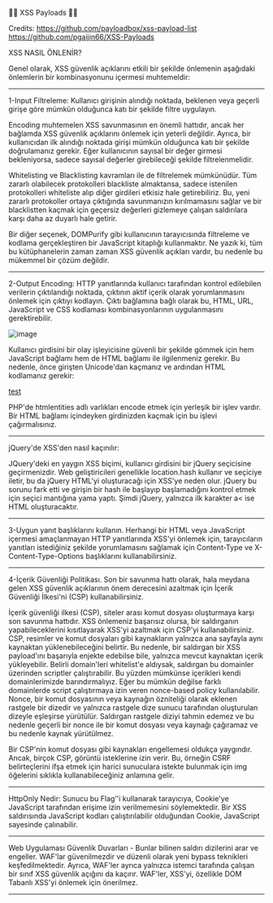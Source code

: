 🐱‍💻 XSS Payloads 🐱‍💻

Credits: 
https://github.com/payloadbox/xss-payload-list 
https://github.com/pgaijin66/XSS-Payloads

XSS NASIL ÖNLENİR?

Genel olarak, XSS güvenlik açıklarını etkili bir şekilde önlemenin aşağıdaki önlemlerin bir kombinasyonunu içermesi muhtemeldir:

-------------------------------------------------------------------------------------------------------------------------------------------------------------------------

1-Input Filtreleme: Kullanıcı girişinin alındığı noktada, beklenen veya geçerli girişe göre mümkün olduğunca katı bir şekilde filtre uygulayın.

Encoding muhtemelen XSS savunmasının en önemli hattıdır, ancak her bağlamda XSS güvenlik açıklarını önlemek için yeterli değildir. Ayrıca, bir kullanıcıdan ilk alındığı noktada girişi mümkün olduğunca katı bir şekilde doğrulamanız gerekir. Eğer kullanıcının sayısal bir değer girmesi bekleniyorsa, sadece sayısal değerler girebileceği şekilde filtrelenmelidir.

Whitelisting ve Blacklisting kavramları ile de filtrelemek mümkünüdür. Tüm zararlı olabilecek protokolleri blackliste almaktansa, sadece istenilen protokolleri whiteliste alıp diğer girdileri etkisiz hale getirebiliriz. Bu, yeni zararlı protokoller ortaya çıktığında savunmanızın kırılmamasını sağlar ve bir blacklistten kaçmak için geçersiz değerleri gizlemeye çalışan saldırılara karşı daha az duyarlı hale getirir.


Bir diğer seçenek, DOMPurify gibi kullanıcının tarayıcısında filtreleme ve kodlama gerçekleştiren bir JavaScript kitaplığı kullanmaktır. Ne yazık ki, tüm bu kütüphanelerin zaman zaman XSS güvenlik açıkları vardır, bu nedenle bu mükemmel bir çözüm değildir.

-----------------------------------------------------------------------------------------------------------------------------------------------------------------------

2-Output Encoding: HTTP yanıtlarında kullanıcı tarafından kontrol edilebilen verilerin çıktılandığı noktada, çıktının aktif içerik olarak yorumlanmasını önlemek için çıktıyı kodlayın. Çıktı bağlamına bağlı olarak bu, HTML, URL, JavaScript ve CSS kodlaması kombinasyonlarının uygulanmasını gerektirebilir.

![image](https://user-images.githubusercontent.com/59416511/186914969-dbd1abc7-6f2b-4c36-a46d-74e090fdef81.png)

Kullanıcı girdisini bir olay işleyicisine güvenli bir şekilde gömmek için hem JavaScript bağlamı hem de HTML bağlamı ile ilgilenmeniz gerekir. Bu nedenle, önce girişten Unicode'dan kaçmanız ve ardından HTML kodlamanız gerekir:

<a href="#" onclick="x='This string needs two layers of escaping'">test</a>

PHP'de htmlentities adlı varlıkları encode etmek için yerleşik bir işlev vardır. Bir HTML bağlamı içindeyken girdinizden kaçmak için bu işlevi çağırmalısınız.

-----------------------------------------------------------------------------------------------------------------------------------------------------------------------

jQuery'de XSS'den nasıl kaçınılır:

JQuery'deki en yaygın XSS biçimi, kullanıcı girdisini bir jQuery seçicisine geçirmenizdir. Web geliştiricileri genellikle location.hash kullanır ve seçiciye iletir, bu da jQuery HTML'yi oluşturacağı için XSS'ye neden olur. jQuery bu sorunu fark etti ve girişin bir hash ile başlayıp başlamadığını kontrol etmek için seçici mantığına yama yaptı. Şimdi jQuery, yalnızca ilk karakter  a< ise HTML oluşturacaktır.

-----------------------------------------------------------------------------------------------------------------------------------------------------------------------

3-Uygun yanıt başlıklarını kullanın. Herhangi bir HTML veya JavaScript içermesi amaçlanmayan HTTP yanıtlarında XSS'yi önlemek için, tarayıcıların yanıtları istediğiniz şekilde yorumlamasını sağlamak için Content-Type ve X-Content-Type-Options başlıklarını kullanabilirsiniz.

-----------------------------------------------------------------------------------------------------------------------------------------------------------------------

4-İçerik Güvenliği Politikası. Son bir savunma hattı olarak, hala meydana gelen XSS güvenlik açıklarının önem derecesini azaltmak için İçerik Güvenliği İlkesi'ni (CSP) kullanabilirsiniz.

İçerik güvenliği ilkesi (CSP), siteler arası komut dosyası oluşturmaya karşı son savunma hattıdır. XSS önlemeniz başarısız olursa, bir saldırganın yapabileceklerini kısıtlayarak XSS'yi azaltmak için CSP'yi kullanabilirsiniz.
CSP, resimler ve komut dosyaları gibi kaynakların yalnızca ana sayfayla aynı kaynaktan yüklenebileceğini belirtir. Bu nedenle, bir saldırgan bir XSS payload'ını başarıyla enjekte edebilse bile, yalnızca mevcut kaynaktan içerik yükleyebilir.
Belirli domain'leri whitelist'e aldıysak, saldırgan bu domainler üzerinden scriptler çalıştırabilir. Bu yüzden mümkünse içerikleri kendi domainlerimizde barındırmalıyız. Eğer bu mümkün değilse farklı domainlerde script çalıştırmaya izin veren nonce-based policy kullanılabilir. Nonce, bir komut dosyasının veya kaynağın özniteliği olarak eklenen rastgele bir dizedir ve yalnızca rastgele dize sunucu tarafından oluşturulan dizeyle eşleşirse yürütülür. Saldırgan rastgele diziyi tahmin edemez ve bu nedenle geçerli bir nonce ile bir komut dosyası veya kaynağı çağıramaz ve bu nedenle kaynak yürütülmez.

Bir CSP'nin komut dosyası gibi kaynakları engellemesi oldukça yaygındır. Ancak, birçok CSP, görüntü isteklerine izin verir. Bu, örneğin CSRF belirteçlerini ifşa etmek için harici sunuculara istekte bulunmak için img öğelerini sıklıkla kullanabileceğiniz anlamına gelir.

-----------------------------------------------------------------------------------------------------------------------------------------------------------------------

HttpOnly Nedir:
Sunucu bu Flag’'i kullanarak tarayıcıya, Cookie'ye JavaScript tarafından erişime izin verilmemesini söylemektedir. Bir XSS saldırısında JavaScript kodları çalıştırılabilir olduğundan Cookie, JavaScript sayesinde çalınabilir.

-----------------------------------------------------------------------------------------------------------------------------------------------------------------------

Web Uygulaması Güvenlik Duvarları - Bunlar bilinen saldırı dizilerini arar ve engeller. WAF'lar güvenilmezdir ve düzenli olarak yeni bypass teknikleri keşfedilmektedir. Ayrıca, WAF'ler ayrıca yalnızca istemci tarafında çalışan bir sınıf XSS güvenlik açığını da kaçırır. WAF'ler, XSS'yi, özellikle DOM Tabanlı XSS'yi önlemek için önerilmez.

-----------------------------------------------------------------------------------------------------------------------------------------------------------------------






